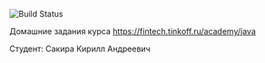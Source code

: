 ![Build Status](https://github.com/TheYoungBiba/Java-cources/actions/workflows/build.yml/badge.svg)

Домашние задания курса https://fintech.tinkoff.ru/academy/java

Студент: Сакира Кирилл Андреевич
